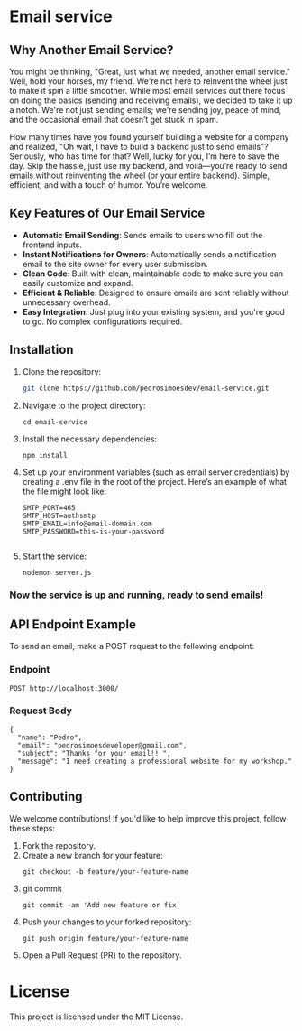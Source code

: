 # Email service 

## Why Another Email Service? 

You might be thinking, "Great, just what we needed, another email service." Well, hold your horses, my friend. We're not here to reinvent the wheel just to make it spin a little smoother. While most email services out there focus on doing the basics (sending and receiving emails), we decided to take it up a notch. We're not just sending emails; we're sending joy, peace of mind, and the occasional email that doesn’t get stuck in spam.

How many times have you found yourself building a website for a company and realized, "Oh wait, I have to build a backend just to send emails"? Seriously, who has time for that? Well, lucky for you, I’m here to save the day. Skip the hassle, just use my backend, and voilà—you’re ready to send emails without reinventing the wheel (or your entire backend). Simple, efficient, and with a touch of humor. You’re welcome.

## Key Features of Our Email Service

- **Automatic Email Sending**: Sends emails to users who fill out the frontend inputs.
- **Instant Notifications for Owners**: Automatically sends a notification email to the site owner for every user submission.
- **Clean Code**: Built with clean, maintainable code to make sure you can easily customize and expand.
- **Efficient & Reliable**: Designed to ensure emails are sent reliably without unnecessary overhead.
- **Easy Integration**: Just plug into your existing system, and you're good to go. No complex configurations required.


## Installation

1. Clone the repository:
   ```bash
   git clone https://github.com/pedrosimoesdev/email-service.git
   
2. Navigate to the project directory:
    ``` 
   cd email-service
   
3. Install the necessary dependencies:
     ```
    npm install
4. Set up your environment variables (such as email server credentials) by creating a .env file in the root of the project. Here’s an example of what the file might look like:
   ```
   SMTP_PORT=465
   SMTP_HOST=authsmtp
   SMTP_EMAIL=info@email-domain.com
   SMTP_PASSWORD=this-is-your-password
  
5. Start the service:  
    ```
    nodemon server.js

### Now the service is up and running, ready to send emails! 

## API Endpoint Example

To send an email, make a POST request to the following endpoint:

### Endpoint
   `POST http://localhost:3000/`

### Request Body
    {
      "name": "Pedro",
      "email": "pedrosimoesdeveloper@gmail.com",
      "subject": "Thanks for your email!! ",
      "message": "I need creating a professional website for my workshop."
    }

## Contributing

We welcome contributions! If you'd like to help improve this project, follow these steps:

1. Fork the repository.
2. Create a new branch for your feature:
   ```
   git checkout -b feature/your-feature-name  
3. git commit
   ```
   git commit -am 'Add new feature or fix'
   
4. Push your changes to your forked repository:
   ```
   git push origin feature/your-feature-name
   
5. Open a Pull Request (PR) to the repository.

# License
This project is licensed under the MIT License.
